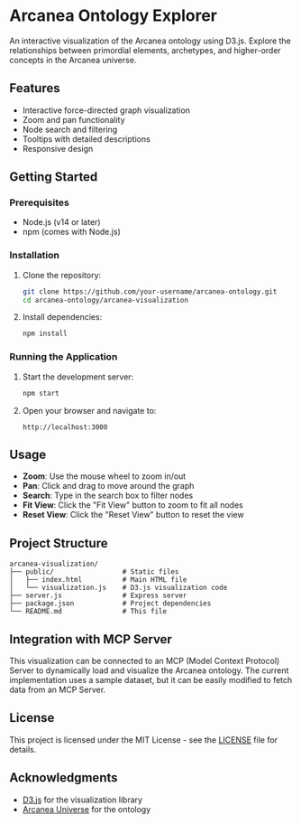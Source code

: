 # Arcanea Ontology Explorer

An interactive visualization of the Arcanea ontology using D3.js. Explore the relationships between primordial elements, archetypes, and higher-order concepts in the Arcanea universe.

## Features

- Interactive force-directed graph visualization
- Zoom and pan functionality
- Node search and filtering
- Tooltips with detailed descriptions
- Responsive design

## Getting Started

### Prerequisites

- Node.js (v14 or later)
- npm (comes with Node.js)

### Installation

1. Clone the repository:
   ```bash
   git clone https://github.com/your-username/arcanea-ontology.git
   cd arcanea-ontology/arcanea-visualization
   ```

2. Install dependencies:
   ```bash
   npm install
   ```

### Running the Application

1. Start the development server:
   ```bash
   npm start
   ```

2. Open your browser and navigate to:
   ```
   http://localhost:3000
   ```

## Usage

- **Zoom**: Use the mouse wheel to zoom in/out
- **Pan**: Click and drag to move around the graph
- **Search**: Type in the search box to filter nodes
- **Fit View**: Click the "Fit View" button to zoom to fit all nodes
- **Reset View**: Click the "Reset View" button to reset the view

## Project Structure

```
arcanea-visualization/
├── public/                 # Static files
│   ├── index.html          # Main HTML file
│   └── visualization.js    # D3.js visualization code
├── server.js               # Express server
├── package.json            # Project dependencies
└── README.md               # This file
```

## Integration with MCP Server

This visualization can be connected to an MCP (Model Context Protocol) Server to dynamically load and visualize the Arcanea ontology. The current implementation uses a sample dataset, but it can be easily modified to fetch data from an MCP Server.

## License

This project is licensed under the MIT License - see the [LICENSE](LICENSE) file for details.

## Acknowledgments

- [D3.js](https://d3js.org/) for the visualization library
- [Arcanea Universe](https://github.com/your-username/arcanea) for the ontology
